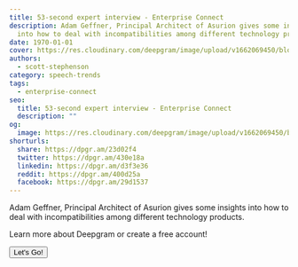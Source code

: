 ```yaml
---
title: 53-second expert interview - Enterprise Connect
description: Adam Geffner, Principal Architect of Asurion gives some insights
  into how to deal with incompatibilities among different technology products.
date: 1970-01-01
cover: https://res.cloudinary.com/deepgram/image/upload/v1662069450/blog/untitled-4/placeholder-post-image%402x.jpg
authors:
  - scott-stephenson
category: speech-trends
tags:
  - enterprise-connect
seo:
  title: 53-second expert interview - Enterprise Connect
  description: ""
og:
  image: https://res.cloudinary.com/deepgram/image/upload/v1662069450/blog/untitled-4/placeholder-post-image%402x.jpg
shorturls:
  share: https://dpgr.am/23d02f4
  twitter: https://dpgr.am/430e18a
  linkedin: https://dpgr.am/d3f3e36
  reddit: https://dpgr.am/400d25a
  facebook: https://dpgr.am/29d1537
---
```


Adam Geffner, Principal Architect of Asurion gives some insights into how to deal with incompatibilities among different technology products.

Learn more about Deepgram or create a free account!

[<button>Let's Go!</button>](https://www.deepgram.com/)
